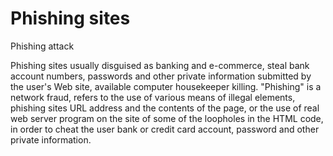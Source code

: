 # Phishing sites
Phishing attack

Phishing sites usually disguised as banking and e-commerce, steal bank account numbers, passwords and other private information submitted by the user's Web site, available computer housekeeper killing. "Phishing" is a network fraud, refers to the use of various means of illegal elements, phishing sites URL address and the contents of the page, or the use of real web server program on the site of some of the loopholes in the HTML code, in order to cheat the user bank or credit card account, password and other private information.

